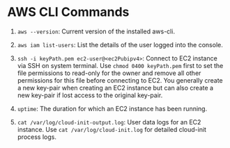 # AWS CLI Commands

1. `aws --version`: Current version of the installed aws-cli.

2. `aws iam list-users`: List the details of the user logged into the console.

3. `ssh -i keyPath.pem ec2-user@<ec2Pubipv4>`: Connect to EC2 instance via SSH on system terminal. Use `chmod 0400 keyPath.pem` first to set the file permissions to read-only for the owner and remove all other permissions for this file before connecting to EC2. You generally create a new key-pair when creating an EC2 instance but can also create a new key-pair if lost access to the original key-pair.

4. `uptime`: The duration for which an EC2 instance has been running.

5. `cat /var/log/cloud-init-output.log`: User data logs for an EC2 instance. Use `cat /var/log/cloud-init.log` for detailed cloud-init process logs.